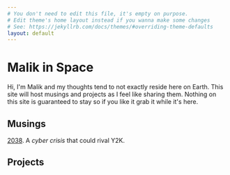 ```yaml
---
# You don't need to edit this file, it's empty on purpose.
# Edit theme's home layout instead if you wanna make some changes
# See: https://jekyllrb.com/docs/themes/#overriding-theme-defaults
layout: default
---
```

# Malik in Space
Hi, I'm Malik and my thoughts tend to not exactly reside here on Earth. This site will host musings and projects as I feel like sharing them. Nothing on this site is guaranteed to stay so if you like it grab it while it's here.

## Musings
[2038](./tech/2038/2018-07-31-2038.html). A _cyber crisis_ that could rival Y2K.


## Projects

